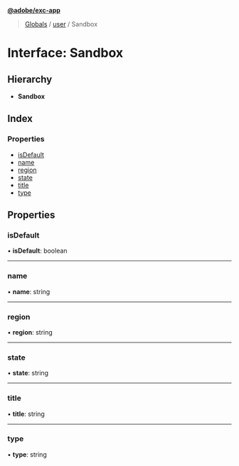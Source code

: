 **[@adobe/exc-app](../README.md)**

> [Globals](../README.md) / [user](../modules/user.md) / Sandbox

# Interface: Sandbox

## Hierarchy

* **Sandbox**

## Index

### Properties

* [isDefault](user.sandbox.md#isdefault)
* [name](user.sandbox.md#name)
* [region](user.sandbox.md#region)
* [state](user.sandbox.md#state)
* [title](user.sandbox.md#title)
* [type](user.sandbox.md#type)

## Properties

### isDefault

•  **isDefault**: boolean

___

### name

•  **name**: string

___

### region

•  **region**: string

___

### state

•  **state**: string

___

### title

•  **title**: string

___

### type

•  **type**: string
